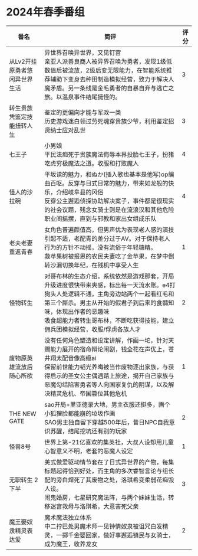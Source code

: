 # 2024年春季番组

| 番名               | 简评                                                                                                                                              | 评分 |
|------------------|-------------------------------------------------------------------------------------------------------------------------------------------------|----|
| 从Lv2开挂原勇者悠闲异世界生活 | 异世界召唤异世界，又见钉宫<br>亲亚人派善良商人被异界召唤为勇者，发现1级低数值后被流放，2级后变无限能力，在智能系统推荐辅助下变身去种田制造模拟经营，致力于解决人魔矛盾。另一条线是金毛勇者的自暴自弃与逃亡之旅。以温泉事件结尾挺怪的。                          | 3  |
| 转生贵族凭鉴定技能扭转人生    | 鉴定的更偏向才能与军政一类<br>历史游戏迷白领过劳死魂穿贵族少爷，利用鉴定招贤纳士应对乱世                                                                                                  | 3  |
| 七王子              | 小男娘<br>平民法痴死于贵族魔法侮辱本界投胎七王子，扮猪吃虎穷极魔法之道。收服和打败魔人                                                                                                   | 4  |
| 怪人的沙拉碗           | 平坂读的魅力，和ぬか(插入歌也基本是他写)op编曲百呕。反穿与日式日常的魅力，带来如龙般的快乐，介绍岐阜县的风俗<br>反穿公主邂逅侦探协助解决案子，事件都是很现实的社会议题，残念女骑士则是在流浪汉和其他危险职业间摇摆，直到与邪教和家出女组成乐队                     | 4  |
| 老夫老妻重返青春         | 女角色普遍颜值高，但男声优为表现老人感的演技引起不适，老配青的差分过于AV。对于保持老人行为的方针不动摇，没有流俗于年轻糖精。<br>救苹果树被报恩的农民夫妻吃了金苹果，在梦中倒转沙漏切换年纪，在残机中享受人生                                       | 1  |
| 怪物转生             | 对哥布林的生态介绍，系统依然是游戏那套，开局升级进度很快带来爽感，标出每一天流水账。e4打狗头人处逻辑不通，主角旁边站两个一起看红毛和第三个厮杀。男主从开始的假君子到后来的食髓知味，体现出作者的恶趣味<br>吸食超能力者转生哥布林，不断吃获得技能，建立佣兵团模拟经营，收服/俘虏各族人才 | 2  |
| 废物原英雄流放后随心所欲     | 没有任何角色塑造和设定讲解，作画一坨，针对天赐能力展开的宿命辩论闹剧，钱全花在声优上，苍井翔太配音像高级ai<br>保留前世能力韬光养晦被当作废物逐出家族，与获得启示的圣女公主偶遇踏上旅途，揭开自己家族与恶魔勾结陷害勇者等人向国家复仇的阴谋，以及解决精灵危机、帝国篡位其他危机      | 1  |
| THE NEW GATE     | sao开局+里亚德录大地，男主衣服还挺多，画个小狐狸脸都能崩的垃圾作画<br>SAO男主独自留下穿越500年后，昔日NPC自我意识苏醒，结尾挖坑还有别的玩家                                                                  | 2  |
| 怪兽8号             | 世界上第-21亿喜欢的集英社，大叔人设却用儿童心智意义不明，老套的恶魔人设定<br>                 | 1  |
| 无职转生 2 下半        | 美式做爱驱动情节套在了日式异世界的产物，每集标题起得恰到好处，而主角的多次睿智言论与组长配的旁白焊死了其废物之处，洛琪希变柔弱花痴毁人设。<br>闹鬼婚房，七星研究魔法阵，与两个妹妹生活，转移迷宫救母与洛琪希，大意害死父亲                                 | 3  |
| 魔王娶奴隶精灵表达爱       | 魔术魔法独立体系<br>中二拧巴处男魔术师一见钟情奴隶被诅咒白发精灵，一掷千金娶回家，做好事邂逅镇民与女骑士，成为魔王，收养龙女                                                                                | 2  |
